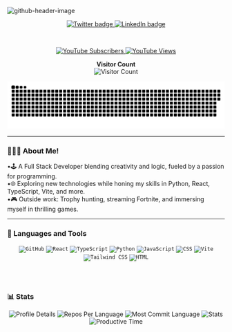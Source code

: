 ![github-header-image](https://user-images.githubusercontent.com/103919889/215218600-489144c9-bc8f-488e-81a5-7f216d476856.png)

<!-- Social icons section -->
<p align="center">
  <a href="https://twitter.com/IMTheBale" target="_blank">
    <img src="https://img.shields.io/badge/Twitter-%231DA1F2.svg?style=for-the-badge&logo=twitter&logoColor=white" alt="Twitter badge">
  </a>
  <a href="https://www.linkedin.com/in/johnny-bale/" target="_blank">
    <img src="https://img.shields.io/badge/LinkedIn-%230077B5.svg?style=for-the-badge&logo=linkedin&logoColor=white" alt="LinkedIn badge">
  </a>
</p>

<br/>

<!-- Social badges section -->

<p align="center">
  <a href="https://www.youtube.com/c/IMTheBale?sub_confirmation=1">
    <img src="https://custom-icon-badges.demolab.com/youtube/channel/subscribers/UC6W9E9vr8_xvz0qx-jDthLA?color=%23FF0066&label=Subscribe&logo=video&style=for-the-badge" alt="YouTube Subscribers">
  </a>
  <a href="https://www.youtube.com/c/IMTheBale">
    <img src="https://custom-icon-badges.demolab.com/youtube/channel/views/UC6W9E9vr8_xvz0qx-jDthLA?color=%23FFAA00&label=Views&logo=eye&style=for-the-badge" alt="YouTube Views">
  </a>
</p>

<p align="center">
  <strong>Visitor Count</strong><br>
  <img src="https://profile-counter.glitch.me/imthebale/count.svg" alt="Visitor Count">
</p>

<p align="center">
  <a href=#><img src="contributions.svg"></a>
</p>

---
### 👨🏼‍💻 About Me!

•🕹️ A Full Stack Developer blending creativity and logic, fueled by a passion for programming.  
•🌐 Exploring new technologies while honing my skills in Python, React, TypeScript, Vite, and more.  
•🎮 Outside work: Trophy hunting, streaming Fortnite, and immersing myself in thrilling games.

---

### 🧰 Languages and Tools

<div align="center">
	<p align="center">
  <code><img height="50" width="50" src="https://user-images.githubusercontent.com/25181517/192108374-8da61ba1-99ec-41d7-80b8-fb2f7c0a4948.png" alt="GitHub"></code>
  <code><img height="50" width="50" src="https://user-images.githubusercontent.com/25181517/183897015-94a058a6-b86e-4e42-a37f-bf92061753e5.png" alt="React"></code>
  <code><img height="50" width="50" src="https://user-images.githubusercontent.com/25181517/183890598-19a0ac2d-e88a-4005-a8df-1ee36782fde1.png" alt="TypeScript"></code>
  <code><img height="50" width="50" src="https://user-images.githubusercontent.com/25181517/183423507-c056a6f9-1ba8-4312-a350-19bcbc5a8697.png" alt="Python"></code>
  <code><img height="50" width="50" src="https://user-images.githubusercontent.com/25181517/117447155-6a868a00-af3d-11eb-9cfe-245df15c9f3f.png" alt="JavaScript"></code>
  <code><img height="50" width="50" src="https://user-images.githubusercontent.com/25181517/183898674-75a4a1b1-f960-4ea9-abcb-637170a00a75.png" alt="CSS"></code>
  <code><img height="50" width="50" src="https://cdn.jsdelivr.net/gh/justinmusk/vite-logo@master/vite.svg" alt="Vite"></code>
  <code><img height="50" width="50" src="https://cdn.jsdelivr.net/gh/TailwindToolbox/tailwind-logos@main/logos/colored/tailwindcss-icon.png" alt="Tailwind CSS"></code>
  <code><img height="50" width="50" src="https://upload.wikimedia.org/wikipedia/commons/6/6a/HTML5_logo_and_wordmark.svg" alt="HTML"></code>
</p>

</div>

<br />

#

### 📊 Stats

<div align="center">

<div align="center">
  <img src="http://github-profile-summary-cards.vercel.app/api/cards/profile-details?username=IMTheBale&theme=2077" alt="Profile Details">
  <img src="http://github-profile-summary-cards.vercel.app/api/cards/repos-per-language?username=IMTheBale&theme=2077" alt="Repos Per Language">
  <img src="http://github-profile-summary-cards.vercel.app/api/cards/most-commit-language?username=IMTheBale&theme=2077" alt="Most Commit Language">
  <img src="http://github-profile-summary-cards.vercel.app/api/cards/stats?username=IMTheBale&theme=2077" alt="Stats">
  <img src="http://github-profile-summary-cards.vercel.app/api/cards/productive-time?username=IMTheBale&theme=2077&utcOffset=8" alt="Productive Time">
</div>

</div>

